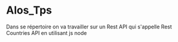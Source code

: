 # Alos_Tps
Dans se répertoire on va travailler sur un Rest API qui s'appelle Rest Countries API en utilisant js node

